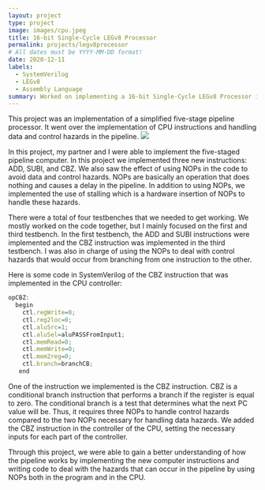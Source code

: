 ```yaml
---
layout: project
type: project
image: images/cpu.jpeg
title: 16-bit Single-Cycle LEGv8 Processor
permalink: projects/legv8processor
# All dates must be YYYY-MM-DD format!
date: 2020-12-11
labels:
  - SystemVerilog
  - LEGv8
  - Assembly Language
summary: Worked on implementing a 16-bit Single-Cycle LEGv8 Processor in SystemVerilog, while learning about computer architecture and circuit design.
---
```


This project was an implementation of a simplified five-stage pipeline processor. It went over the implementation of CPU instructions and handling data and control hazards in the pipeline. 
<img class="ui image" src="{{ site.baseurl }}/images/legv8.png">

In this project, my partner and I were able to implement the five-staged pipeline computer. In this project we implemented three new instructions: ADD, SUBI, and CBZ. We also saw the effect of using NOPs in the code to avoid data and control hazards. NOPs are basically an operation that does nothing and causes a delay in the pipeline. In addition to using NOPs, we implemented the use of stalling which is a hardware insertion of NOPs to handle these hazards.

There were a total of four testbenches that we needed to get working. We mostly worked on the code together, but I mainly focused on the first and third testbench. In the first testbench, the ADD and SUBI instructions were implemented and the CBZ instruction was implemented in the third testbench. I was also in charge of using the NOPs to deal with control hazards that would occur from branching from one instruction to the other.

Here is some code in SystemVerilog of the CBZ instruction that was implemented in the CPU controller:

```js
opCBZ:
  begin
    ctl.regWrite=0;
    ctl.reg2loc=0;
    ctl.aluSrc=1;
    ctl.aluSel=aluPASSFromInput1;
    ctl.memRead=0;
    ctl.memWrite=0;
    ctl.mem2reg=0;
    ctl.branch=branchCB;
   end
```

One of the instruction we implemented is the CBZ instruction. CBZ is a conditional branch instruction that performs a branch if the register is equal to zero. The conditional branch is a test that determines what the next PC value will be. Thus, it requires three NOPs to handle control hazards compared to the two NOPs necessary for handling data hazards. We added the CBZ instruction in the controller of the CPU, setting the necessary inputs for each part of the controller.

Through this project, we were able to gain a better understanding of how the pipeline works by implementing the new computer instructions and writing code to deal with the hazards that can occur in the pipeline by using NOPs both in the program and in the CPU.
